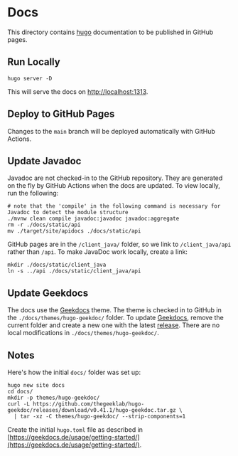 # Docs

This directory contains [hugo](https://gohugo.io) documentation to be published in GitHub pages.

## Run Locally

```shell
hugo server -D
```

This will serve the docs on [http://localhost:1313](http://localhost:1313).

## Deploy to GitHub Pages

Changes to the `main` branch will be deployed automatically with GitHub Actions.

## Update Javadoc

Javadoc are not checked-in to the GitHub repository.
They are generated on the fly by GitHub Actions when the docs are updated.
To view locally, run the following:

```shell
# note that the 'compile' in the following command is necessary for Javadoc to detect the module structure
./mvnw clean compile javadoc:javadoc javadoc:aggregate
rm -r ./docs/static/api
mv ./target/site/apidocs ./docs/static/api
```

GitHub pages are in the `/client_java/` folder, so we link to `/client_java/api` rather than `/api`.
To make JavaDoc work locally, create a link:

```shell
mkdir ./docs/static/client_java
ln -s ../api ./docs/static/client_java/api
```

## Update Geekdocs

The docs use the [Geekdocs](https://geekdocs.de/) theme. The theme is checked in to GitHub in the
`./docs/themes/hugo-geekdoc/` folder. To update [Geekdocs](https://geekdocs.de/), remove the current
folder and create a new one with the
latest [release](https://github.com/thegeeklab/hugo-geekdoc/releases). There are no local
modifications in `./docs/themes/hugo-geekdoc/`.

## Notes

Here's how the initial `docs/` folder was set up:

```shell
hugo new site docs
cd docs/
mkdir -p themes/hugo-geekdoc/
curl -L https://github.com/thegeeklab/hugo-geekdoc/releases/download/v0.41.1/hugo-geekdoc.tar.gz \
  | tar -xz -C themes/hugo-geekdoc/ --strip-components=1
```

Create the initial `hugo.toml` file as described
in [https://geekdocs.de/usage/getting-started/](https://geekdocs.de/usage/getting-started/).
